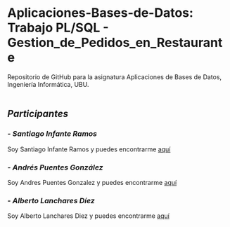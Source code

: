 # Aplicaciones-Bases-de-Datos: Trabajo PL/SQL - Gestion_de_Pedidos_en_Restaurante
Repositorio de GitHub para la asignatura Aplicaciones de Bases de Datos, Ingeniería Informática, UBU.
<br><br>

## _Participantes_
### _- Santiago Infante Ramos_
Soy Santiago Infante Ramos y puedes encontrarme [aquí](https://github.com/Santiii02)
### _- Andrés Puentes González_
Soy Andres Puentes Gonzalez y puedes encontrarme [aquí](https://github.com/andrespuentesg)
### _- Alberto Lanchares Díez_
Soy Alberto Lanchares Diez y puedes encontrarme [aquí](https://github.com/Alanchares)
